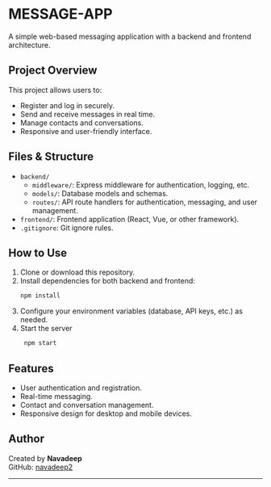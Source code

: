 # MESSAGE-APP

A simple web-based messaging application with a backend and frontend architecture.

## Project Overview

This project allows users to:
- Register and log in securely.
- Send and receive messages in real time.
- Manage contacts and conversations.
- Responsive and user-friendly interface.

## Files & Structure

- `backend/`
  - `middleware/`: Express middleware for authentication, logging, etc.
  - `models/`: Database models and schemas.
  - `routes/`: API route handlers for authentication, messaging, and user management.
- `frontend/`: Frontend application (React, Vue, or other framework).
- `.gitignore`: Git ignore rules.

## How to Use

1. Clone or download this repository.
2. Install dependencies for both backend and frontend:
    ```sh
    npm install
    ```
3. Configure your environment variables (database, API keys, etc.) as needed.
4. Start the server
   ```sh
    npm start
    ```

## Features

- User authentication and registration.
- Real-time messaging.
- Contact and conversation management.
- Responsive design for desktop and mobile devices.

## Author

Created by **Navadeep**  
GitHub: [navadeep2](https://github.com/navadeep2)

---


